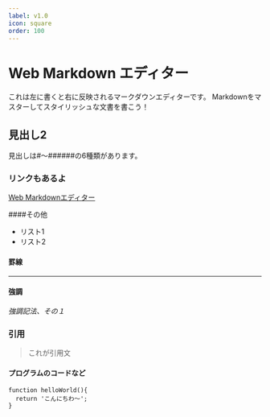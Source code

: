 ```yaml
---
label: v1.0
icon: square
order: 100
---
```

# Web Markdown エディター
これは左に書くと右に反映されるマークダウンエディターです。
Markdownをマスターしてスタイリッシュな文書を書こう！

## 見出し2
見出しは#～######の6種類があります。

### リンクもあるよ
[Web Markdownエディター](http://araishi.com/markdown/)

####その他
* リスト1
* リスト2

#### 罫線
---

#### 強調
*強調記法、その１*

### 引用
>これが引用文

#### プログラムのコードなど
```
function helloWorld(){
  return 'こんにちわ～';
}
```

